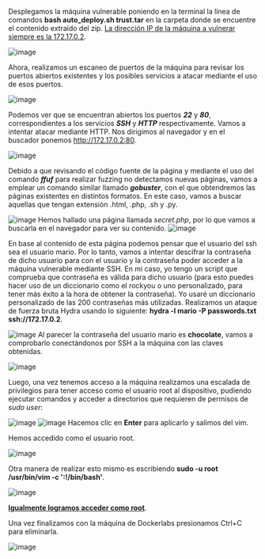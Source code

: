 Desplegamos la máquina vulnerable poniendo en la terminal la línea de comandos **bash auto_deploy.sh trust.tar** en la carpeta donde se encuentre el contenido extraído del zip.
   <ins>La dirección IP de la máquina a vulnerar siempre es la 172.17.0.2</ins>.

  ![image](https://github.com/PedroMontoya11/Laboratorios-CTF/assets/145665312/9e701fbe-6af4-487c-8165-e49d2d310852)

Ahora, realizamos un escaneo de puertos de la máquina para revisar los puertos abiertos existentes y los posibles servicios a atacar mediante el uso de esos puertos.

  ![image](https://github.com/PedroMontoya11/Laboratorios-CTF/assets/145665312/581f6795-fa22-43b4-9193-1abde8c36e79)

Podemos ver que se encuentran abiertos los puertos ***22*** y ***80***, correspondientes a los servicios ***SSH*** y ***HTTP*** respectivamente.
Vamos a intentar atacar mediante HTTP. Nos dirigimos al navegador y en el buscador ponemos http://172.17.0.2:80.

  ![image](https://github.com/PedroMontoya11/Laboratorios-CTF/assets/145665312/fb487f2f-5e05-42e3-823b-759329138901)

Debido a que revisando el código fuente de la página y mediante el uso del comando ***ffuf*** para realizar fuzzing no detectamos nuevas páginas, vamos a emplear un comando similar llamado ***gobuster***, con el que obtendremos las páginas existentes en distintos formatos. En este caso, vamos a buscar aquellas que tengan extensión .html, .php, .sh y .py.

  ![image](https://github.com/PedroMontoya11/Laboratorios-CTF/assets/145665312/79bfb2df-5f5d-4ab5-b466-ad16acbd7007)
Hemos hallado  una página llamada *secret.php*, por lo que vamos a buscarla en el navegador para ver su contenido.
  ![image](https://github.com/PedroMontoya11/Laboratorios-CTF/assets/145665312/831e1cfa-eb51-49e5-962f-45b906479380)

En base al contenido de esta página podemos pensar que el usuario del ssh sea el usuario mario. Por lo tanto, vamos a intentar descifrar la contraseña de dicho usuario para con el usuario y la contraseña poder acceder a la máquina vulnerable mediante SSH. En mi caso, yo tengo un script que comprueba que contraseña es válida para dicho usuario (para esto puedes hacer uso de un diccionario como el rockyou o uno personalizado, para tener más éxito a la hora de obtener la contraseña). Yo usaré un diccionario personalizado de las 200 contraseñas más utilizadas. Realizamos un ataque de fuerza bruta Hydra usando lo siguiente: **hydra -l mario -P passwords.txt ssh://172.17.0.2**.

  ![image](https://github.com/PedroMontoya11/Laboratorios-CTF/assets/145665312/d9a68494-c3b2-4bb0-afdd-2ea3a41c67fa)
Al parecer la contraseña del usuario mario es **chocolate**, vamos a comprobarlo conectándonos por SSH a la máquina con las claves obtenidas.

  ![image](https://github.com/PedroMontoya11/Laboratorios-CTF/assets/145665312/2f1cebe4-c630-44ae-8d32-b088c046fe30)

Luego, una vez tenemos acceso a la máquina realizamos una escalada de privilegios para tener acceso como el usuario root al dispositivo, pudiendo ejecutar comandos y acceder a directorios que requieren de permisos de *sudo user*:

  ![image](https://github.com/PedroMontoya11/Laboratorios-CTF/assets/145665312/242c9c2f-939e-43d8-9139-a948f23112c1)
  ![image](https://github.com/PedroMontoya11/Laboratorios-CTF/assets/145665312/b32041b4-5320-40e8-b6cf-05278f5614c6)
Hacemos clic en **Enter** para aplicarlo y salimos del vim.

Hemos accedido como el usuario root.

  ![image](https://github.com/PedroMontoya11/Laboratorios-CTF/assets/145665312/185dcc4b-94c0-412f-a4d9-6d6885dc3444)
  
Otra manera de realizar esto mismo es escribiendo **sudo -u root /usr/bin/vim  -c ':!/bin/bash'**.

  ![image](https://github.com/PedroMontoya11/Laboratorios-CTF/assets/145665312/4821353d-4279-4357-863c-8f3a51c8070f)

<ins>**Igualmente logramos acceder como root**</ins>.

Una vez finalizamos con la máquina de Dockerlabs presionamos Ctrl+C para eliminarla.

  ![image](https://github.com/PedroMontoya11/Laboratorios-CTF/assets/145665312/2fbf1255-9593-4207-8cb4-93c8a1ffe3ba)

